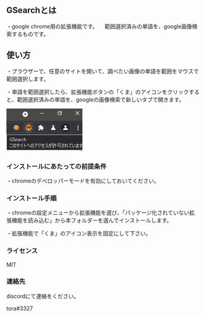 ## GSearchとは
・google chrome用の拡張機能です。
　範囲選択済みの単語を、google画像検索するものです。

## 使い方
・ブラウザーで、任意のサイトを開いて、調べたい画像の単語を範囲をマウスで範囲選択します。

・単語を範囲選択したら、拡張機能ボタンの「くま」のアイコンをクリックすると、範囲選択済みの単語を、googleの画像検索で新しいタブで開きます。

![clip_1](clip_1.png)

### インストールにあたっての前提条件
・chromeのデベロッパーモードを有効にしておいてください。

### インストール手順
・chromeの設定メニューから拡張機能を選び、「パッケージ化されていない拡張機能を読み込む」から本フォルダーを選んでインストールします。
 
・拡張機能で「くま」のアイコン表示を固定にして下さい。

### ライセンス
MIT

### 連絡先
discordにて連絡をください。

tora#3327
